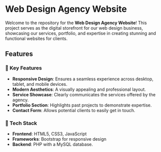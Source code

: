 # Web Design Agency Website

Welcome to the repository for the **Web Design Agency Website**! This project serves as the digital storefront for our web design business, showcasing our services, portfolio, and expertise in creating stunning and functional websites for clients.

## Features

### 🌟 Key Features
- **Responsive Design**: Ensures a seamless experience across desktop, tablet, and mobile devices.
- **Modern Aesthetics**: A visually appealing and professional layout.
- **Service Showcase**: Clearly communicates the services offered by the agency.
- **Portfolio Section**: Highlights past projects to demonstrate expertise.
- **Contact Form**: Allows potential clients to easily get in touch.

### 🔧 Tech Stack
- **Frontend**: HTML5, CSS3, JavaScript
- **Frameworks**: Bootstrap for responsive design
- **Backend**: PHP with a MySQL database.
